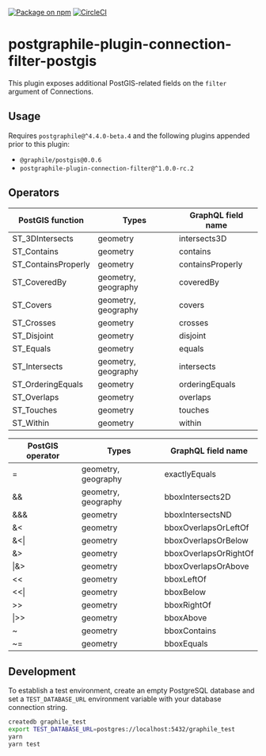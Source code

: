 [![Package on npm](https://img.shields.io/npm/v/postgraphile-plugin-connection-filter-postgis.svg)](https://www.npmjs.com/package/postgraphile-plugin-connection-filter-postgis) [![CircleCI](https://circleci.com/gh/mattbretl/postgraphile-plugin-connection-filter-postgis.svg?style=svg)](https://circleci.com/gh/mattbretl/postgraphile-plugin-connection-filter-postgis)

# postgraphile-plugin-connection-filter-postgis
This plugin exposes additional PostGIS-related fields on the `filter` argument of Connections.

## Usage

Requires `postgraphile@^4.4.0-beta.4` and the following plugins appended prior to this plugin:

- `@graphile/postgis@0.0.6`
- `postgraphile-plugin-connection-filter@^1.0.0-rc.2`

## Operators

| PostGIS function | Types | GraphQL field name |
| --- | --- | --- |
| ST_3DIntersects | geometry | intersects3D |
| ST_Contains | geometry | contains |
| ST_ContainsProperly | geometry | containsProperly |
| ST_CoveredBy | geometry, geography | coveredBy |
| ST_Covers | geometry, geography | covers |
| ST_Crosses | geometry | crosses |
| ST_Disjoint | geometry | disjoint |
| ST_Equals | geometry | equals |
| ST_Intersects | geometry, geography | intersects |
| ST_OrderingEquals | geometry | orderingEquals |
| ST_Overlaps | geometry | overlaps |
| ST_Touches | geometry | touches |
| ST_Within | geometry | within |

| PostGIS operator | Types | GraphQL field name |
| --- | --- | --- |
| = | geometry, geography | exactlyEquals |
| && | geometry, geography | bboxIntersects2D |
| &&& | geometry | bboxIntersectsND |
| &< | geometry | bboxOverlapsOrLeftOf |
| &<\| | geometry | bboxOverlapsOrBelow |
| &> | geometry | bboxOverlapsOrRightOf |
| \|&> | geometry | bboxOverlapsOrAbove |
| << | geometry | bboxLeftOf |
| <<\| | geometry | bboxBelow |
| >> | geometry | bboxRightOf |
| \|>> | geometry | bboxAbove |
| ~ | geometry | bboxContains |
| ~= | geometry | bboxEquals |

## Development

To establish a test environment, create an empty PostgreSQL database and set a `TEST_DATABASE_URL` environment variable with your database connection string.

```bash
createdb graphile_test
export TEST_DATABASE_URL=postgres://localhost:5432/graphile_test
yarn
yarn test
```
